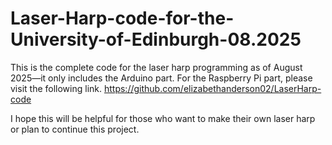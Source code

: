 # Laser-Harp-code-for-the-University-of-Edinburgh-08.2025
This is the complete code for the laser harp programming as of August 2025—it only includes the Arduino part. For the Raspberry Pi part, please visit the following link.
https://github.com/elizabethanderson02/LaserHarp-code

I hope this will be helpful for those who want to make their own laser harp or plan to continue this project.
